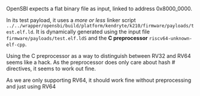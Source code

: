 OpenSBI expects a flat binary file as input, linked to address 0x8000\_0000.

In its test payload, it uses a _more or less_ linker script `../../wrapper/opensbi/build/platform/kendryte/k210/firmware/payloads/test.elf.ld`. It is dynamically generated using the input file `firmware/payloads/test.elf.ldS` and the **C preprocessor** `riscv64-unknown-elf-cpp`.

Using the C preprocessor as a way to distinguish between RV32 and RV64 seems like a hack. As the preprocessor does only care about hash \# directives, it seems to work out fine.

As we are only supporting RV64, it should work fine without preprocessing and just using RV64
